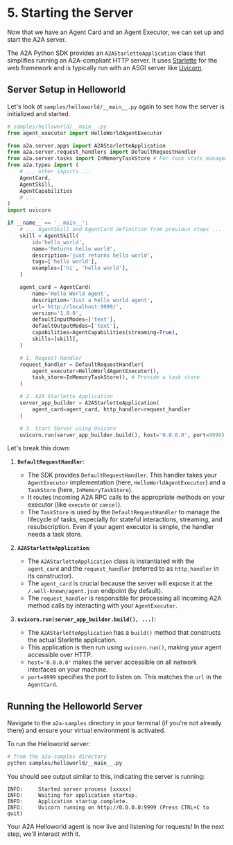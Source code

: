 # 5. Starting the Server

Now that we have an Agent Card and an Agent Executor, we can set up and start the A2A server.

The A2A Python SDK provides an `A2AStarletteApplication` class that simplifies running an A2A-compliant HTTP server. It uses [Starlette](https://www.starlette.io/) for the web framework and is typically run with an ASGI server like [Uvicorn](https://www.uvicorn.org/).

## Server Setup in Helloworld

Let's look at `samples/helloworld/__main__.py` again to see how the server is initialized and started.

```python { .no-copy }
# samples/helloworld/__main__.py
from agent_executor import HelloWorldAgentExecutor

from a2a.server.apps import A2AStarletteApplication
from a2a.server.request_handlers import DefaultRequestHandler
from a2a.server.tasks import InMemoryTaskStore # For task state management
from a2a.types import (
    # ... other imports ...
    AgentCard,
    AgentSkill,
    AgentCapabilities
    # ...
)
import uvicorn

if __name__ == '__main__':
    # ... AgentSkill and AgentCard definition from previous steps ...
    skill = AgentSkill(
        id='hello_world',
        name='Returns hello world',
        description='just returns hello world',
        tags=['hello world'],
        examples=['hi', 'hello world'],
    )

    agent_card = AgentCard(
        name='Hello World Agent',
        description='Just a hello world agent',
        url='http://localhost:9999/',
        version='1.0.0',
        defaultInputModes=['text'],
        defaultOutputModes=['text'],
        capabilities=AgentCapabilities(streaming=True),
        skills=[skill],
    )

    # 1. Request Handler
    request_handler = DefaultRequestHandler(
        agent_executor=HelloWorldAgentExecutor(),
        task_store=InMemoryTaskStore(), # Provide a task store
    )

    # 2. A2A Starlette Application
    server_app_builder = A2AStarletteApplication(
        agent_card=agent_card, http_handler=request_handler
    )

    # 3. Start Server using Uvicorn
    uvicorn.run(server_app_builder.build(), host='0.0.0.0', port=9999)
```

Let's break this down:

1. **`DefaultRequestHandler`**:
    - The SDK provides `DefaultRequestHandler`. This handler takes your `AgentExecutor` implementation (here, `HelloWorldAgentExecutor`) and a `TaskStore` (here, `InMemoryTaskStore`).
    - It routes incoming A2A RPC calls to the appropriate methods on your executor (like `execute` or `cancel`).
    - The `TaskStore` is used by the `DefaultRequestHandler` to manage the lifecycle of tasks, especially for stateful interactions, streaming, and resubscription. Even if your agent executor is simple, the handler needs a task store.

2. **`A2AStarletteApplication`**:
    - The `A2AStarletteApplication` class is instantiated with the `agent_card` and the `request_handler` (referred to as `http_handler` in its constructor).
    - The `agent_card` is crucial because the server will expose it at the `/.well-known/agent.json` endpoint (by default).
    - The `request_handler` is responsible for processing all incoming A2A method calls by interacting with your `AgentExecutor`.

3. **`uvicorn.run(server_app_builder.build(), ...)`**:
    - The `A2AStarletteApplication` has a `build()` method that constructs the actual Starlette application.
    - This application is then run using `uvicorn.run()`, making your agent accessible over HTTP.
    - `host='0.0.0.0'` makes the server accessible on all network interfaces on your machine.
    - `port=9999` specifies the port to listen on. This matches the `url` in the `AgentCard`.

## Running the Helloworld Server

Navigate to the `a2a-samples` directory in your terminal (if you're not already there) and ensure your virtual environment is activated.

To run the Helloworld server:

```bash
# from the a2a-samples directory
python samples/helloworld/__main__.py
```

You should see output similar to this, indicating the server is running:

```console { .no-copy }
INFO:     Started server process [xxxxx]
INFO:     Waiting for application startup.
INFO:     Application startup complete.
INFO:     Uvicorn running on http://0.0.0.0:9999 (Press CTRL+C to quit)
```

Your A2A Helloworld agent is now live and listening for requests! In the next step, we'll interact with it.

